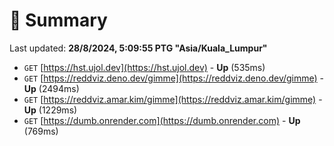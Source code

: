# 📖 Summary
Last updated: **28/8/2024, 5:09:55 PTG "Asia/Kuala_Lumpur"**

- `GET` [https://hst.ujol.dev](https://hst.ujol.dev) - **Up** (535ms)
- `GET` [https://reddviz.deno.dev/gimme](https://reddviz.deno.dev/gimme) - **Up** (2494ms)
- `GET` [https://reddviz.amar.kim/gimme](https://reddviz.amar.kim/gimme) - **Up** (1229ms)
- `GET` [https://dumb.onrender.com](https://dumb.onrender.com) - **Up** (769ms)
